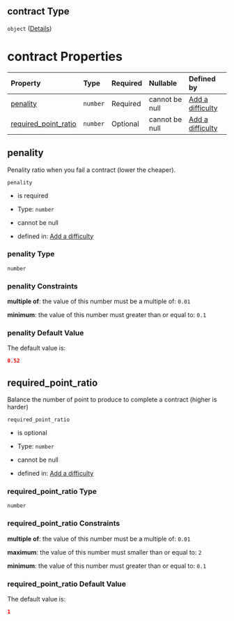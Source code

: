 ## contract Type

`object` ([Details](add-difficulty-properties-contract.md))

# contract Properties

| Property                                        | Type     | Required | Nullable       | Defined by                                                                                                                                                           |
| :---------------------------------------------- | :------- | :------- | :------------- | :------------------------------------------------------------------------------------------------------------------------------------------------------------------- |
| [penality](#penality)                           | `number` | Required | cannot be null | [Add a difficulty](add-difficulty-properties-contract-properties-penality.md "add-difficulty.json#/properties/contract/properties/penality")                         |
| [required\_point\_ratio](#required_point_ratio) | `number` | Optional | cannot be null | [Add a difficulty](add-difficulty-properties-contract-properties-required_point_ratio.md "add-difficulty.json#/properties/contract/properties/required_point_ratio") |

## penality

Penality ratio when you fail a contract (lower the cheaper).

`penality`

*   is required

*   Type: `number`

*   cannot be null

*   defined in: [Add a difficulty](add-difficulty-properties-contract-properties-penality.md "add-difficulty.json#/properties/contract/properties/penality")

### penality Type

`number`

### penality Constraints

**multiple of**: the value of this number must be a multiple of: `0.01`

**minimum**: the value of this number must greater than or equal to: `0.1`

### penality Default Value

The default value is:

```json
0.52
```

## required\_point\_ratio

Balance the number of point to produce to complete a contract (higher is harder)

`required_point_ratio`

*   is optional

*   Type: `number`

*   cannot be null

*   defined in: [Add a difficulty](add-difficulty-properties-contract-properties-required_point_ratio.md "add-difficulty.json#/properties/contract/properties/required_point_ratio")

### required\_point\_ratio Type

`number`

### required\_point\_ratio Constraints

**multiple of**: the value of this number must be a multiple of: `0.01`

**maximum**: the value of this number must smaller than or equal to: `2`

**minimum**: the value of this number must greater than or equal to: `0.1`

### required\_point\_ratio Default Value

The default value is:

```json
1
```
